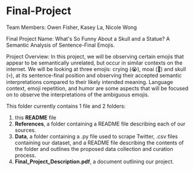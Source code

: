 # Final-Project

Team Members: Owen Fisher, Kasey La, Nicole Wong

Final Project Name: What's So Funny About a Skull and a Statue? A Semantic Analysis of Sentence-Final Emojis.

Project Overview: In this project, we will be observing certain emojis that appear to be semantically unrelated, but occur in similar contexts on the internet. We will be looking at three emojis: crying (😭), moai (🗿) and skull (💀), at its sentence-final position and observing their accepted semantic interpretations compared to their likely intended meaning. Language context, emoji repetition, and humor are some aspects that will be focused on to observe the interpretations of the ambiguous emojis. 

This folder currently contains 1 file and 2 folders:

 1. this **README** file
 2. **References**, a folder containing a README file describing each of our sources.
 3. **Data**, a folder containing a .py file used to scrape Twitter, .csv files containing our dataset, and a README file describing the contents of the folder and outlines the proposed data collection and curation process.
 4. **Final_Project_Description.pdf**, a document outlining our project.
